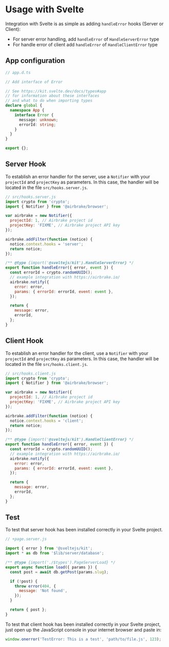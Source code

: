 # Usage with Svelte

Integration with Svelte is as simple as adding `handleError` hooks (Server or Client):

- For server error handling, add `handleError` of `HandleServerError` type
- For handle error of client add `handleError` of `HandleClientError` type

## App configuration

```ts
// app.d.ts

// Add interface of Error

// See https://kit.svelte.dev/docs/types#app
// for information about these interfaces
// and what to do when importing types
declare global {
  namespace App {
    interface Error {
      message: unknown;
      errorId: string;
    }
  }
}

export {};
```

## Server Hook

To establish an error handler for the server, use a `Notifier` with your `projectId` and `projectKey` as parameters. In this case, the handler will be located in the file `src/hooks.server.js`.

```js
// src/hooks.server.js
import crypto from 'crypto';
import { Notifier } from '@airbrake/browser';

var airbrake = new Notifier({
  projectId: 1, // Airbrake project id
  projectKey: 'FIXME', // Airbrake project API key
});

airbrake.addFilter(function (notice) {
  notice.context.hooks = 'server';
  return notice;
});

/** @type {import('@sveltejs/kit').HandleServerError} */
export function handleError({ error, event }) {
  const errorId = crypto.randomUUID();
  // example integration with https://airbrake.io/
  airbrake.notify({
    error: error,
    params: { errorId: errorId, event: event },
  });

  return {
    message: error,
    errorId,
  };
}
```

## Client Hook

To establish an error handler for the client, use a `Notifier` with your `projectId` and `projectKey` as parameters. In this case, the handler will be located in the file `src/hooks.client.js`.

```js
// src/hooks.client.js
import crypto from 'crypto';
import { Notifier } from '@airbrake/browser';

var airbrake = new Notifier({
  projectId: 1, // Airbrake project id
  projectKey: 'FIXME', // Airbrake project API key
});

airbrake.addFilter(function (notice) {
  notice.context.hooks = 'client';
  return notice;
});

/** @type {import('@sveltejs/kit').HandleClientError} */
export function handleError({ error, event }) {
  const errorId = crypto.randomUUID();
  // example integration with https://airbrake.io/
  airbrake.notify({
    error: error,
    params: { errorId: errorId, event: event },
  });

  return {
    message: error,
    errorId,
  };
}
```

## Test

To test that server hook has been installed correctly in your Svelte project.

```js
// +page.server.js

import { error } from '@sveltejs/kit';
import * as db from '$lib/server/database';

/** @type {import('./$types').PageServerLoad} */
export async function load({ params }) {
  const post = await db.getPost(params.slug);

  if (!post) {
    throw error(404, {
      message: 'Not found',
    });
  }

  return { post };
}
```

To test that client hook has been installed correctly in your Svelte project, just open up the JavaScript console in your internet browser and paste in:

```js
window.onerror('TestError: This is a test', 'path/to/file.js', 123);
```
